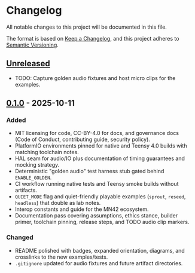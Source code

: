 # Changelog

All notable changes to this project will be documented in this file.

The format is based on [Keep a Changelog](https://keepachangelog.com/en/1.1.0/),
and this project adheres to [Semantic Versioning](https://semver.org/spec/v2.0.0.html).

## [Unreleased]

- TODO: Capture golden audio fixtures and host micro clips for the examples.

## [0.1.0] - 2025-10-11

### Added

- MIT licensing for code, CC-BY-4.0 for docs, and governance docs (Code of
  Conduct, contributing guide, security policy).
- PlatformIO environments pinned for native and Teensy 4.0 builds with matching
  toolchain notes.
- HAL seam for audio/IO plus documentation of timing guarantees and mocking
  strategy.
- Deterministic "golden audio" test harness stub gated behind `ENABLE_GOLDEN`.
- CI workflow running native tests and Teensy smoke builds without artifacts.
- `QUIET_MODE` flag and quiet-friendly playable examples (`sprout`, `reseed`,
  `headless`) that double as lab notes.
- Interop constants and guide for the MN42 ecosystem.
- Documentation pass covering assumptions, ethics stance, builder primer,
  toolchain pinning, release steps, and TODO audio clip markers.

### Changed

- README polished with badges, expanded orientation, diagrams, and crosslinks to
  the new examples/tests.
- `.gitignore` updated for audio fixtures and future artifact directories.

[Unreleased]: https://github.com/bseverns/seedbox/compare/v0.1.0...HEAD
[0.1.0]: https://github.com/bseverns/seedbox/releases/tag/v0.1.0
